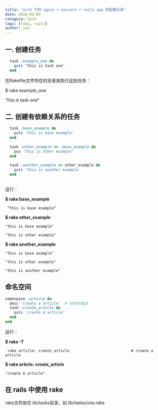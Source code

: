 ```yaml
---
title: "arch 下的 nginx + unicorn + rails app 的配置记录"
date: 2016-03-03
category: tech
tags: [ruby, rails]
author: jun
---
```


## 一. 创建任务

```ruby
  task :example_one do
    puts ‘this is task one’
  end
``` 

在Rakefile文件所在的目录来执行这些任务：

$ rake example_one

”this is task one“

## 二. 创建有依赖关系的任务

```ruby
  task :base_example do
    puts 'this is base example'
  end
  
  task :other_example => :base_example do
    pus 'this is other example'
  end
  
  task :another_example => other_example do
    puts 'this is another example'
  end
  
```

运行：

**$ rake base_example**

     “this is base example”

**$ rake other_example**

    "this is base example"

    "this is other example"

**$ rake another_example**

    "this is base example"

    "this is other example"

    "this is another example"
    
    
## 命名空间

```ruby
namespace :article do
  desc 'create a article'  # 任务的描述
  task :create_article do
    puts 'create A article'
  end
end
```

运行：

**$ rake -T**

     rake article: create_article                            # create a article
  

**$ rake article: create_article**

    "create A article"
    
    
## 在 rails 中使用 rake

rake文件放在 lib/tasks目录，如 lib/tasks/one.rake
    
    




